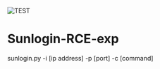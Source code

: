 ![TEST](https://user-images.githubusercontent.com/75007743/154427245-332d9ae9-f81f-40ae-afb4-e710ba0e4658.gif)
# Sunlogin-RCE-exp
sunlogin.py -i [ip address] -p [port] -c [command]
